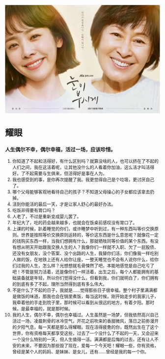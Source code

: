 <img src="/img/耀眼.jpg" style="zoom:50%;" />

# 耀眼

### 人生偶尔不幸，偶尔幸福，活过一场，应该珍惜。

1. 你知道了不起和活得好，有什么区别吗？就算没啥的人，也可以挤在了不起的人们之间，我在这活着呢，让其他没什么的人看着你加油，这么活才叫活得好。了不起需要与生俱来，但活得好是事在人为。
2. 我也感受到的事，是你再次提醒了我。我更觉得自己是个垃圾，更讨厌自己了。
3. 哪个父母能够客观地看待自己的孩子？不知道父母操心的子女都应该拿去扔掉。
4. 活到你能活的最后一天，才是让家人舒心的最好办法。
5. 吃饭非得要有胃口吗？
6. 人老了，不过是重新变成婴儿罢了。
7. 年纪大了，吃的药会越来越多，也就会在饭桌前感叹没有胃口了。
8. 上课的时候，趴着睡觉的你们，或许睡梦中听到过，有一种东西叫等价交换原则。世界是按照等价交换原则运转的，等价这东西是什么意思呢？就像花一定的钱购买东西一样，当我们想拥有什么，那就牺牲同等价值的某个东西。有没有想从明天开始跟我交换人生的人？我像你们一样就不入职、欠了一屁股债、还没有女朋友，没个答案、没个出路的人生，我替你们活，你们像我一样吃别人做的饭，在地铁上还有人给你让座，一整天睡觉也不会有人说你什么，给你们过我的人生，怎么样？光想想就毛骨悚然了吧，本能地感觉是自己吃亏了吧！不管是努力活着，还是像你们一样活着，出生之后，每个人都能拥有的基础装备就是年轻，所以你们觉得没什么，但看到我，你们就明白了，你们拥有的到底有多了不起，理所当然得到底有多么伟大。
9. 不是什么了不起的日子，我就是……觉得那些日子很幸福，整个村子里满满都是做饭的味道，那我也会在锅里煮饭，每当这时候，刚开始走步的我家儿子，我牵着他的手走到院子里，那时候可以看到从很远的地方，有着夕阳。那时候，是最幸福的，就是那时候。
10. 我的人生，偶尔不幸，偶尔也幸福过。人生虽然是一场梦，但我依然高兴自己活过一场，凌晨刺骨的冰冷空气，开花之前吹来的香甜微风，落日之前弥漫开的夕阳气息，每一天都是那么得耀眼。现在活得疲惫的你，既然出生在了这个世界，你有资格每天都享受这些，过去了一个没什么了不起的一天，又会迎来一个没什么特别的一天，但人生值得一活。满满都是后悔的过去，还有让人不安的未来，不要因为那些毁了现在，爱每一个今天吧！耀眼一些，你有资格，曾经是某个人的妈妈、是妹妹、是女儿，还有……曾经是我的每一个你。
